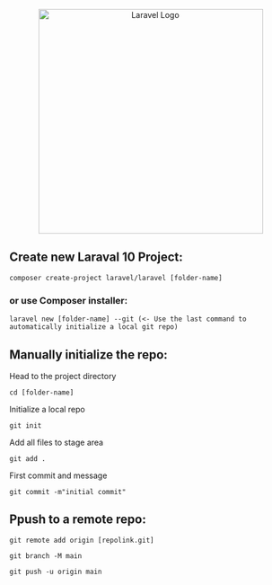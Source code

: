 <p align="center"><a href="https://laravel.com" target="_blank"><img src="https://raw.githubusercontent.com/laravel/art/master/logo-lockup/5%20SVG/2%20CMYK/1%20Full%20Color/laravel-logolockup-cmyk-red.svg" width="400" alt="Laravel Logo"></a></p>

## Create new Laraval 10 Project:


```
composer create-project laravel/laravel [folder-name]
```

### or use Composer installer:


```
laravel new [folder-name] --git (<- Use the last command to automatically initialize a local git repo)
```

## Manually initialize the repo:

Head to the project directory
```
cd [folder-name]
```

Initialize a local repo
```
git init
```

Add all files to stage area
```
git add .
```

First commit and message
```
git commit -m"initial commit"
```

## Ppush to a remote repo:
```
git remote add origin [repolink.git]

git branch -M main

git push -u origin main
```